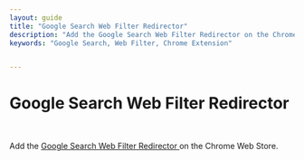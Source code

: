 ```yaml
---
layout: guide
title: "Google Search Web Filter Redirector"
description: "Add the Google Search Web Filter Redirector on the Chrome Web Store."
keywords: "Google Search, Web Filter, Chrome Extension"


---
```



  <div class="container">
    <h1 class="text-center">Google Search Web Filter Redirector </h1>
    <br>
    <p>
    Add the <a href="https://chromewebstore.google.com/detail/google-search-web-filter/cnailmoibfjlnlnjedbgbjbononifola" target="_blank"> Google Search Web Filter Redirector
    </a> on the Chrome Web Store.
    </p>
    
  </div>